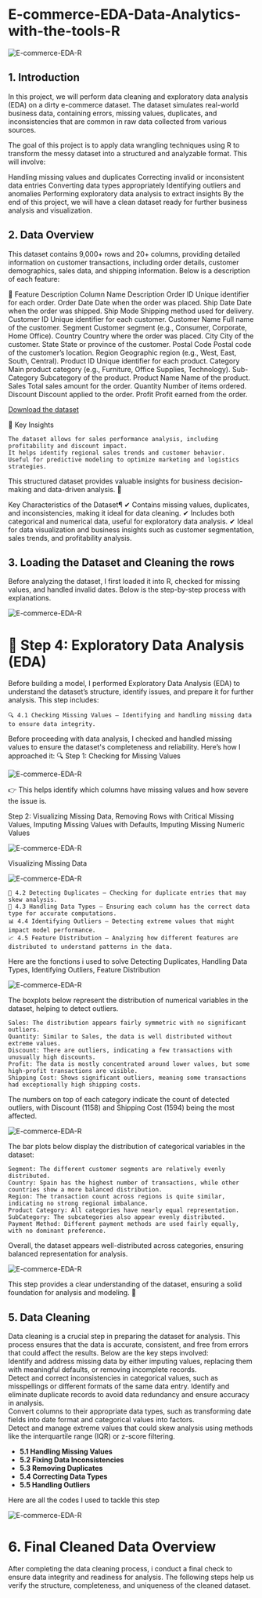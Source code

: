 # E-commerce-EDA-Data-Analytics-with-the-tools-R 



![E-commerce-EDA-R](e-commerce-store-intro.png)



## 1. Introduction 

In this project, we will perform data cleaning and exploratory data analysis (EDA) on a dirty e-commerce dataset. The dataset simulates real-world business data, containing errors, missing values, duplicates, and inconsistencies that are common in raw data collected from various sources.

The goal of this project is to apply data wrangling techniques using R to transform the messy dataset into a structured and analyzable format. This will involve:

Handling missing values and duplicates Correcting invalid or inconsistent data entries Converting data types appropriately Identifying outliers and anomalies Performing exploratory data analysis to extract insights By the end of this project, we will have a clean dataset ready for further business analysis and visualization. 


## 2. Data Overview 

This dataset contains 9,000+ rows and 20+ columns, providing detailed information on customer transactions, including order details, customer demographics, sales data, and shipping information. Below is a description of each feature:

📂 Feature Description
Column Name	Description
Order ID	Unique identifier for each order.
Order Date	Date when the order was placed.
Ship Date	Date when the order was shipped.
Ship Mode	Shipping method used for delivery.
Customer ID	Unique identifier for each customer.
Customer Name	Full name of the customer.
Segment	Customer segment (e.g., Consumer, Corporate, Home Office).
Country	Country where the order was placed.
City	City of the customer.
State	State or province of the customer.
Postal Code	Postal code of the customer’s location.
Region	Geographic region (e.g., West, East, South, Central).
Product ID	Unique identifier for each product.
Category	Main product category (e.g., Furniture, Office Supplies, Technology).
Sub-Category	Subcategory of the product.
Product Name	Name of the product.
Sales	Total sales amount for the order.
Quantity	Number of items ordered.
Discount	Discount applied to the order.
Profit	Profit earned from the order.




[Download the dataset](https://github.com/gerardnynkeu/Portfolio-Data-Analytics/blob/main/E-commerce-EDA-R/dirty_ecommerce_data..csv) 





📌 Key Insights

    The dataset allows for sales performance analysis, including profitability and discount impact.
    It helps identify regional sales trends and customer behavior.
    Useful for predictive modeling to optimize marketing and logistics strategies.

This structured dataset provides valuable insights for business decision-making and data-driven analysis. 🚀 

Key Characteristics of the Dataset¶
✔ Contains missing values, duplicates, and inconsistencies, making it ideal for data cleaning.
✔ Includes both categorical and numerical data, useful for exploratory data analysis.
✔ Ideal for data visualization and business insights such as customer segmentation, sales trends, and profitability analysis. 


## 3. Loading the Dataset and Cleaning the rows

Before analyzing the dataset, I first loaded it into R, checked for missing values, and handled invalid dates. Below is the step-by-step process with explanations. 



![E-commerce-EDA-R](R-Code-Loading-and-Cleaning-the-Dataset.png) 



# 📌 Step 4: Exploratory Data Analysis (EDA)

Before building a model, I performed Exploratory Data Analysis (EDA) to understand the dataset’s structure, identify issues, and prepare it for further analysis. This step includes:

    🔍 4.1 Checking Missing Values – Identifying and handling missing data to ensure data integrity. 
Before proceeding with data analysis, I checked and handled missing values to ensure the dataset's completeness and reliability. Here’s how I approached it:
🔍 Step 1: Checking for Missing Values

![E-commerce-EDA-R](Missing-values-check.png) 


👉 This helps identify which columns have missing values and how severe the issue is. 

Step 2: Visualizing Missing Data, Removing Rows with Critical Missing Values, Imputing Missing Values with Defaults, Imputing Missing Numeric Values 



![E-commerce-EDA-R](Missing-values-check2.png) 



Visualizing Missing Data 


![E-commerce-EDA-R](Missing-values-visualization.png) 






    📑 4.2 Detecting Duplicates – Checking for duplicate entries that may skew analysis.
    🔢 4.3 Handling Data Types – Ensuring each column has the correct data type for accurate computations.
    📊 4.4 Identifying Outliers – Detecting extreme values that might impact model performance.
    📈 4.5 Feature Distribution – Analyzing how different features are distributed to understand patterns in the data. 

Here are the fonctions i used to solve Detecting Duplicates, Handling Data Types, Identifying Outliers, Feature Distribution 




![E-commerce-EDA-R](fonctions-used-4.png)  








The boxplots below represent the distribution of numerical variables in the dataset, helping to detect outliers.

    Sales: The distribution appears fairly symmetric with no significant outliers.
    Quantity: Similar to Sales, the data is well distributed without extreme values.
    Discount: There are outliers, indicating a few transactions with unusually high discounts.
    Profit: The data is mostly concentrated around lower values, but some high-profit transactions are visible.
    Shipping Cost: Shows significant outliers, meaning some transactions had exceptionally high shipping costs. 
The numbers on top of each category indicate the count of detected outliers, with Discount (1158) and Shipping Cost (1594) being the most affected.

![E-commerce-EDA-R](outliers-count.png)  





The bar plots below display the distribution of categorical variables in the dataset:

    Segment: The different customer segments are relatively evenly distributed.
    Country: Spain has the highest number of transactions, while other countries show a more balanced distribution.
    Region: The transaction count across regions is quite similar, indicating no strong regional imbalance.
    Product Category: All categories have nearly equal representation.
    SubCategory: The subcategories also appear evenly distributed.
    Payment Method: Different payment methods are used fairly equally, with no dominant preference.

Overall, the dataset appears well-distributed across categories, ensuring balanced representation for analysis.



![E-commerce-EDA-R](Barplot-distribution.png)  





This step provides a clear understanding of the dataset, ensuring a solid foundation for analysis and modeling. 🚀






## 5. Data Cleaning  

Data cleaning is a crucial step in preparing the dataset for analysis. This process ensures that the data is accurate, consistent, and free from errors that could affect the results. Below are the key steps involved:  
Identify and address missing data by either imputing values, replacing them with meaningful defaults, or removing incomplete records.  
Detect and correct inconsistencies in categorical values, such as misspellings or different formats of the same data entry. 
Identify and eliminate duplicate records to avoid data redundancy and ensure accuracy in analysis.  
Convert columns to their appropriate data types, such as transforming date fields into date format and categorical values into factors.  
Detect and manage extreme values that could skew analysis using methods like the interquartile range (IQR) or z-score filtering.  


- **5.1 Handling Missing Values**  
- **5.2 Fixing Data Inconsistencies**  
- **5.3 Removing Duplicates**  
- **5.4 Correcting Data Types**  
- **5.5 Handling Outliers**





Here are all the codes I used to tackle this step 


![E-commerce-EDA-R](Data-cleaning.png)  




# 6. Final Cleaned Data Overview 

After completing the data cleaning process, i conduct a final check to ensure data integrity and readiness for analysis. The following steps help us verify the structure, completeness, and uniqueness of the cleaned dataset.



